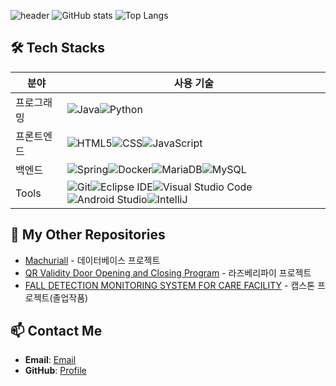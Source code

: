 ![header](https://capsule-render.vercel.app/api?type=wave&color=auto&height=300&section=header&text=MH%GitHub&fontSize=90)
![GitHub stats](https://github-readme-stats.vercel.app/api?username=minhyun1029&show_icons=true&theme=radical)
![Top Langs](https://github-readme-stats.vercel.app/api/top-langs/?username=Hancoal)

## 🛠 Tech Stacks
| 분야        | 사용 기술            |
|-------------|----------------------|
| 프로그래밍 | ![Java](https://img.shields.io/badge/Java-007396?style=for-the-badge&logo=java&logoColor=white)![Python](https://img.shields.io/badge/Python-3776AB?style=for-the-badge&logo=python&logoColor=white) |
| 프론트엔드 | ![HTML5](https://img.shields.io/badge/HTML5-E34F26?style=for-the-badge&logo=html5&logoColor=white)![CSS](https://img.shields.io/badge/CSS-1572B6?style=for-the-badge&logo=css3&logoColor=white)![JavaScript](https://img.shields.io/badge/JavaScript-F7DF1E?style=for-the-badge&logo=javascript&logoColor=black)|
| 백엔드     | ![Spring](https://img.shields.io/badge/Spring-6DB33F?style=for-the-badge&logo=spring&logoColor=white)![Docker](https://img.shields.io/badge/Docker-2496ED?style=for-the-badge&logo=docker&logoColor=white)![MariaDB](https://img.shields.io/badge/MariaDB-003545?style=for-the-badge&logo=mariadb&logoColor=white)![MySQL](https://img.shields.io/badge/MySQL-4479A1.svg?&style=for-the-badge&logo=MySQL&logoColor=white)|
| Tools    |![Git](https://img.shields.io/badge/Git-F05032.svg?&style=for-the-badge&logo=Git&logoColor=white)![Eclipse IDE](https://img.shields.io/badge/Eclipse%20IDE-2C2255.svg?&style=for-the-badge&logo=Eclipse%20IDE&logoColor=white)![Visual Studio Code](https://img.shields.io/badge/Visual%20Studio%20Code-007ACC.svg?&style=for-the-badge&logo=Visual%20Studio%20Code&logoColor=white)![Android Studio](https://img.shields.io/badge/Android%20Studio-3DDC84.svg?&style=for-the-badge&logo=Android%20Studio&logoColor=white)![IntelliJ](https://img.shields.io/badge/intellij%20idea-%23000000.svg?&style=for-the-badge&logo=intellij%20idea&logoColor=white)


## 🔗 My Other Repositories
- [Machuriall](https://github.com/minhyun1029/PROJECT_Machuriall-) - 데이터베이스 프로젝트
- [QR Validity Door Opening and Closing Program](https://github.com/minhyun1029/RasberryPi-project) - 라즈베리파이 프로젝트
- [FALL DETECTION MONITORING SYSTEM FOR CARE FACILITY](https://github.com/minhyun1029/Capstone_Design_2024) - 캡스톤 프로젝트(졸업작품)


## 📫 Contact Me
- **Email**: [Email](minhyun102947@gmail.com)
- **GitHub**: [Profile](https://github.com/minhyun1029)

